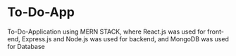 # To-Do-App
To-Do-Application using MERN STACK, where React.js was used for front-end, Express.js and Node.js was used for backend, and MongoDB was used for Database  
